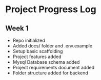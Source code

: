 # Project Progress Log

## Week 1

- Repo initialized
- Added docs/ folder and .env.example
- Setup basic scaffolding
- Project features added
- Mysql Database schema added
- Project requirements document added
- Folder structure added for backend
